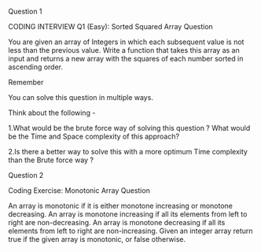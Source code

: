 Question 1


CODING INTERVIEW Q1 (Easy): Sorted Squared Array
Question

You are given an array of Integers in which each subsequent value is not less than the previous value. Write a function that takes this array as an input and returns a new array with the squares of each number sorted in ascending order.

Remember

You can solve this question in multiple ways.

Think about the following -

1.What would be the brute force way of solving this question ? What would be the Time and Space complexity of this approach?

2.Is there a better way to solve this with a more optimum Time complexity than the Brute force way ?




Question 2


Coding Exercise: Monotonic Array
Question

An array is monotonic if it is either monotone increasing or monotone decreasing. An array is monotone increasing if all its elements from left to right are non-decreasing. An array is monotone decreasing if all  its elements from left to right are non-increasing. Given an integer array return true if the given array is monotonic, or false otherwise.
